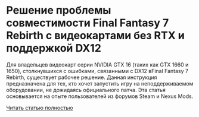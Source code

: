 # Решение проблемы совместимости Final Fantasy 7 Rebirth с видеокартами без RTX и поддержкой DX12



Для владельцев видеокарт серии NVIDIA GTX 16 (таких как GTX 1660 и 1650), столкнувшихся с ошибками, связанными с DX12 вFinal Fantasy 7 Rebirth, существует рабочее решение. Данная инструкция предназначена для тех, кто хочет запустить игру на неподдерживаемом оборудовании, не дожидаясь официального патча. Эта статья основывается на опыте пользователей из форумов Steam и Nexus Mods.

[Читать статью полностью](https://xyberbara.com/gaming/final-fantasy-7-rebirth-ne-rtx-card/)
